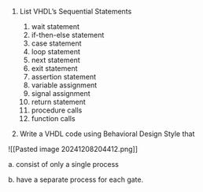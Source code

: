 
1. List VHDL’s Sequential Statements
	1. wait statement
	2. if-then-else statement
	3. case statement
	4. loop statement
	5. next statement
	6. exit statement
	7. assertion statement
	8. variable assignment
	9. signal assignment
	10. return statement
	11. procedure calls
	12. function calls

2. Write a VHDL code using Behavioral Design Style that

![[Pasted image 20241208204412.png]]

a. consist of only a single process



b. have a separate process for each gate.